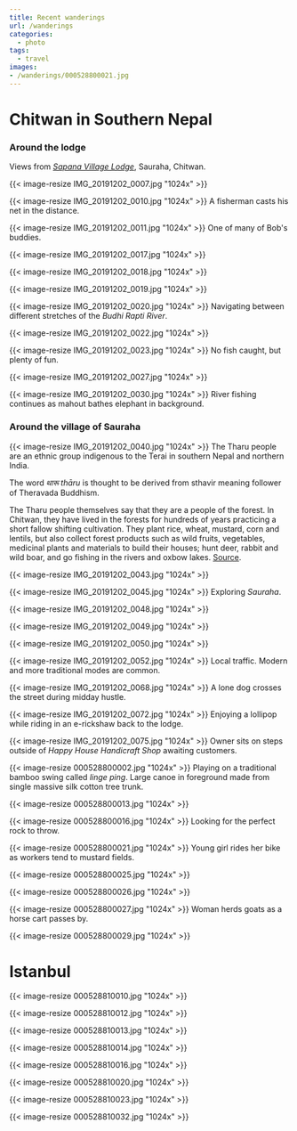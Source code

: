 ```yaml
---
title: Recent wanderings
url: /wanderings
categories:
  - photo
tags:
  - travel
images:
- /wanderings/000528800021.jpg
---
```


# Chitwan in Southern Nepal

### Around the lodge

Views from [_Sapana Village Lodge_](https://goo.gl/maps/9ZT9AwXxs2uMsPyXA), Sauraha, Chitwan.

{{< image-resize IMG_20191202_0007.jpg "1024x" >}}

{{< image-resize IMG_20191202_0010.jpg "1024x" >}}
A fisherman casts his net in the distance.

{{< image-resize IMG_20191202_0011.jpg "1024x" >}}
One of many of Bob's buddies.

{{< image-resize IMG_20191202_0017.jpg "1024x" >}}

{{< image-resize IMG_20191202_0018.jpg "1024x" >}}

{{< image-resize IMG_20191202_0019.jpg "1024x" >}}

{{< image-resize IMG_20191202_0020.jpg "1024x" >}}
Navigating between different stretches of the _Budhi Rapti River_.

{{< image-resize IMG_20191202_0022.jpg "1024x" >}}

{{< image-resize IMG_20191202_0023.jpg "1024x" >}}
No fish caught, but plenty of fun.

{{< image-resize IMG_20191202_0027.jpg "1024x" >}}

{{< image-resize IMG_20191202_0030.jpg "1024x" >}}
River fishing continues as mahout bathes elephant in background.

### Around the village of Sauraha

{{< image-resize IMG_20191202_0040.jpg "1024x" >}}
The Tharu people are an ethnic group indigenous to the Terai in southern Nepal and northern India.

The word _थारू_ _thāru_ is thought to be derived from sthavir meaning follower of Theravada Buddhism.

The Tharu people themselves say that they are a people of the forest. In Chitwan, they have lived in the forests for hundreds of years practicing a short fallow shifting cultivation. They plant rice, wheat, mustard, corn and lentils, but also collect forest products such as wild fruits, vegetables, medicinal plants and materials to build their houses; hunt deer, rabbit and wild boar, and go fishing in the rivers and oxbow lakes. [Source](https://en.wikipedia.org/wiki/Tharu_people).  

{{< image-resize IMG_20191202_0043.jpg "1024x" >}}

{{< image-resize IMG_20191202_0045.jpg "1024x" >}}
Exploring _Sauraha_.

{{< image-resize IMG_20191202_0048.jpg "1024x" >}}

{{< image-resize IMG_20191202_0049.jpg "1024x" >}}

{{< image-resize IMG_20191202_0050.jpg "1024x" >}}

{{< image-resize IMG_20191202_0052.jpg "1024x" >}}
Local traffic. Modern and more traditional modes are common.

{{< image-resize IMG_20191202_0068.jpg "1024x" >}}
A lone dog crosses the street during midday hustle.

{{< image-resize IMG_20191202_0072.jpg "1024x" >}}
Enjoying a lollipop while riding in an e-rickshaw back to the lodge.

{{< image-resize IMG_20191202_0075.jpg "1024x" >}}
Owner sits on steps outside of _Happy House Handicraft Shop_ awaiting customers.

{{< image-resize 000528800002.jpg "1024x" >}}
Playing on a traditional bamboo swing called _linge ping_. Large canoe in foreground made from single massive silk cotton tree trunk.

{{< image-resize 000528800013.jpg "1024x" >}}

{{< image-resize 000528800016.jpg "1024x" >}}
Looking for the perfect rock to throw.

{{< image-resize 000528800021.jpg "1024x" >}}
Young girl rides her bike as workers tend to mustard fields.

{{< image-resize 000528800025.jpg "1024x" >}}

{{< image-resize 000528800026.jpg "1024x" >}}

{{< image-resize 000528800027.jpg "1024x" >}}
Woman herds goats as a horse cart passes by.

{{< image-resize 000528800029.jpg "1024x" >}}

# Istanbul

{{< image-resize 000528810010.jpg "1024x" >}}

{{< image-resize 000528810012.jpg "1024x" >}}

{{< image-resize 000528810013.jpg "1024x" >}}

{{< image-resize 000528810014.jpg "1024x" >}}

{{< image-resize 000528810016.jpg "1024x" >}}

{{< image-resize 000528810020.jpg "1024x" >}}

{{< image-resize 000528810023.jpg "1024x" >}}

{{< image-resize 000528810032.jpg "1024x" >}}
